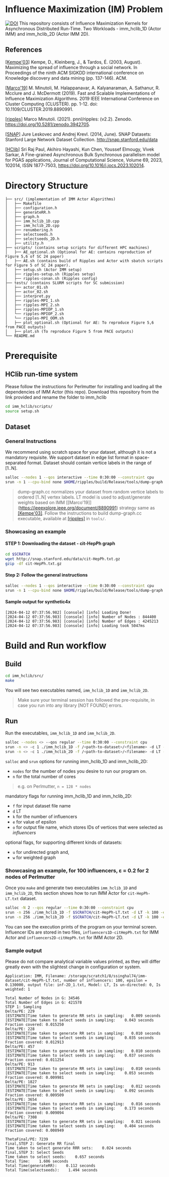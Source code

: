 # Influence Maximization (IM) Problem
[![DOI](https://zenodo.org/badge/DOI/10.5281/zenodo.13308653.svg)](https://doi.org/10.5281/zenodo.13308653)
This repository consists of Influence Maximization Kernels for Asynchronous Distributed Run-Time.
Two Workloads - imm_hclib_1D (Actor IMM) and imm_hclib_2D (Actor IMM 2D).

## References
[[Kempe'03]](https://dl.acm.org/doi/10.1145/956750.956769) Kempe, D., Kleinberg, J., & Tardos, É. (2003, August). Maximizing the
           spread of influence through a social network. In Proceedings of the
           ninth ACM SIGKDD international conference on Knowledge discovery and
           data mining (pp. 137-146). ACM.

[[Marco'19]](https://ieeexplore.ieee.org/document/8890991) M. Minutoli, M. Halappanavar, A. Kalyanaraman, A. Sathanur, R. Mcclure and J. McDermott (2019). Fast and Scalable Implementations of Influence Maximization Algorithms. 2019 IEEE International Conference on Cluster Computing (CLUSTER). pp. 1-12. doi: 10.1109/CLUSTER.2019.8890991.

[[ripples]](https://doi.org/10.5281/zenodo.3942705) Marco Minutoli. (2021). pnnl/ripples: (v2.2). Zenodo. https://doi.org/10.5281/zenodo.3942705.

[[SNAP]](http://snap.stanford.edu/data) Jure Leskovec and Andrej Krevl. (2014, June). SNAP Datasets: Stanford Large Network Dataset Collection. http://snap.stanford.edu/data

[[HClib]](https://hclib-actor.com) Sri Raj Paul, Akihiro Hayashi, Kun Chen, Youssef Elmougy, Vivek Sarkar,
A Fine-grained Asynchronous Bulk Synchronous parallelism model for PGAS applications,
Journal of Computational Science,
Volume 69,
2023,
102014,
ISSN 1877-7503,
https://doi.org/10.1016/j.jocs.2023.102014.

# Directory Structure
```tree
├── src/ (implementation of IMM Actor Algorithms) 
│   ├── Makefile
│   ├── configuration.h
│   ├── generateRR.h
│   ├── graph.h
│   ├── imm_hclib_1D.cpp
│   ├── imm_hclib_2D.cpp
│   ├── renumbering.h
│   ├── selectseeds.h
│   ├── selectseeds_2D.h
│   ├── utility.h
├── scripts/ (contains setup scripts for different HPC machines)
│   ├── AE_optional.sh (Optional for AE: contains reproduction of Figure 5,6 of SC 24 paper)
│   ├── AE.sh (contains build of Ripples and Actor with sbatch scripts for Figure 5 of SC 24 paper).
│   ├── setup.sh (Actor IMM setup)
│   ├── ripples-setup.sh (Ripples setup)
│   ├── ripples-conan.sh (Ripples config)
├── tests/ (contains SLURM scripts for SC submission)
│   ├── actor_01.sh
│   ├── actor_02.sh
│   ├── interpret.py 
│   ├── ripples-MPI_1.sh
│   ├── ripples-MPI_2.sh
│   ├── ripples-MPIOP_1.sh
│   └── ripples-MPIOP_2.sh
│   └── ripples-MPI_OOM.sh
│   ├── plot_optional.sh (Optional for AE: To reproduce Figure 5,6 from PACE outputs)
│   ├── plot.sh (To reproduce Figure 5 from PACE outputs)
└── README.md
```

# Prerequisite
## HClib run-time system
Please follow the instructions for Perlmutter for installing and loading all the dependencies of IMM Actor (this repo).
Download this repository from the link provided and rename the folder to imm_hclib
```bash
cd imm_hclib/scripts/
source setup.sh
```

## Dataset 
### General Instructions
We recommend using scratch space for your dataset, although it is not a mandatory requisite. We support dataset in edge list format in space-separated format. Dataset should contain vertice labels in the range of [1..N].
```bash
salloc --nodes 1 --qos interactive --time 0:30:00 --constraint cpu
srun -n 1 --cpu-bind none $HOME/ripples/build/Release/tools/dump-graph -i /<path-to-dataset>/<filename> -d LT --normalize -o /<path-to-dataset>/<filename>-LT.txt
``` 

> dump-graph.cc normalizes your dataset from random vertice labels to ordered [1..N] vertex labels. LT model is used to adjust/generate weights based on IMM [[Marco'19]] (https://ieeexplore.ieee.org/document/8890991) strategy same as [[Kempe'03]](https://dl.acm.org/doi/10.1145/956750.956769). Follow the instructions to build dump-graph.cc executable, available at [[ripples]](https://doi.org/10.5281/zenodo.4673587) in ``tools/``.

### Showcasing an example
#### STEP 1: Downloading the dataset - cit-HepPh graph 
```bash
cd $SCRATCH
wget http://snap.stanford.edu/data/cit-HepPh.txt.gz 
gzip -df cit-HepPh.txt.gz
```
#### Step 2: Follow the general instructions 
```bash
salloc --nodes 1 --qos interactive --time 0:30:00 --constraint cpu
srun -n 1 --cpu-bind none $HOME/ripples/build/Release/tools/dump-graph -i $SCRATCH/cit-HepPh.txt -d LT --normalize -o $SCRATCH/cit-HepPh-LT.txt
``` 

#### Sample output for synthetic4x
```
[2024-04-12 07:37:56.982] [console] [info] Loading Done!
[2024-04-12 07:37:56.983] [console] [info] Number of Nodes : 844400
[2024-04-12 07:37:56.983] [console] [info] Number of Edges : 4245213
[2024-04-12 07:37:56.983] [console] [info] Loading took 5047ms
```
# Build and Run workflow
## Build
```bash
cd imm_hclib/src/
make
```
You will see two executables named, `imm_hclib_1D` and `imm_hclib_2D`.
> Make sure your terminal session has followed the pre-requisite, in case you run into any library [NOT FOUND] errors.

## Run 
Run the executables, `imm_hclib_1D` and `imm_hclib_2D`.
```bash
salloc --nodes <> --qos regular --time 0:30:00 --constraint cpu
srun -n <> -c 1 ./imm_hclib_1D -f /<path-to-dataset>/<filename> -d LT -k <> -e <> -o <>
srun -n <> -c 1 ./imm_hclib_2D -f /<path-to-dataset>/<filename> -d LT -k <> -e <> -o <>
```
`salloc` and `srun` options for running imm_hclib_1D and imm_hclib_2D:
- `nodes` for the number of nodes you desire to run our program on.
- `n` for the total number of cores
> e.g. on Perlmutter, `n = 128 * nodes`
  
mandatory flags for running imm_hclib_1D and imm_hclib_2D:
- `f` for input dataset file name
- `d` LT
- `k` for the number of influencers
- `e` for value of epsilon
- `o` for output file name, which stores IDs of vertices that were selected as *influencers*
  
optional flags, for supporting different kinds of datasets:
- `u` for undirected graph and, 
- `w` for weighted graph
  
### Showcasing an example, for 100 influencers, &epsilon; = 0.2 for 2 nodes of Perlmutter
Once you `make` and generate two executables `imm_hclib_1D` and `imm_hclib_2D`, this section shows how to run IMM Actor for `cit-HepPh-LT.txt` dataset.  
```bash
salloc -N 2 --qos regular --time 0:30:00 --constraint cpu
srun -n 256 ./imm_hclib_1D -f $SCRATCH/cit-HepPh-LT.txt -d LT -k 100 -e 0.2 -o influencers1D-citHepPh.txt
srun -n 256 ./imm_hclib_2D -f $SCRATCH/cit-HepPh-LT.txt -d LT -k 100 -e 0.2 -o influencers2D-citHepPh.txt
```
You can see the execution prints of the program on your terminal screen. Influencer IDs are stored in two files, `influencers1D-citHepPh.txt` for IMM Actor and `influencers2D-citHepPh.txt` for IMM Actor 2D.

### Sample output
Please do not compare analytical variable values printed, as they will differ greatly even with the slightest change in configuration or system.
```
Application: IMM, Filename: /storage/scratch1/8/ssinghal74/imm-dataset/cit-HepPh-LT.txt, number of influencers: 100, epsilon = 0.130000, output file: inf-2D_1.txt, Model: LT, Is un-directed: 0, Is weighted: 1

Total Number of Nodes in G: 34546
Total Number of Edges in G: 421578
STEP 1: Sampling
Delta/PE: 229
[ESTIMATE]Time taken to generate RR sets in sampling:   0.009 seconds
[ESTIMATE]Time taken to select seeds in sampling:    0.043 seconds
Fraction covered: 0.015250
Delta/PE: 228
[ESTIMATE]Time taken to generate RR sets in sampling:   0.010 seconds
[ESTIMATE]Time taken to select seeds in sampling:    0.035 seconds
Fraction covered: 0.012913
Delta/PE: 457
[ESTIMATE]Time taken to generate RR sets in sampling:   0.010 seconds
[ESTIMATE]Time taken to select seeds in sampling:    0.037 seconds
Fraction covered: 0.011254
Delta/PE: 913
[ESTIMATE]Time taken to generate RR sets in sampling:   0.010 seconds
[ESTIMATE]Time taken to select seeds in sampling:    0.053 seconds
Fraction covered: 0.009981
Delta/PE: 1827
[ESTIMATE]Time taken to generate RR sets in sampling:   0.012 seconds
[ESTIMATE]Time taken to select seeds in sampling:    0.092 seconds
Fraction covered: 0.009509
Delta/PE: 3654
[ESTIMATE]Time taken to generate RR sets in sampling:   0.016 seconds
[ESTIMATE]Time taken to select seeds in sampling:    0.173 seconds
Fraction covered: 0.009094
Delta/PE: 7308
[ESTIMATE]Time taken to generate RR sets in sampling:   0.021 seconds
[ESTIMATE]Time taken to select seeds in sampling:    0.404 seconds
Fraction covered: 0.008949

ThetaFinal/PE: 7239
final,STEP 2: Generate RR final
Time taken to select generate RRR sets:    0.024 seconds
final,STEP 3: Select Seeds
Time taken to select seeds:    0.657 seconds
Total Time:    1.606 seconds
Total Time(generateRR):    0.112 seconds
Total Time(selectseeds):    1.494 seconds
```
